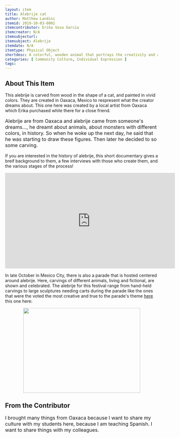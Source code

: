 ```yaml
---
layout: item
title: Alebrije cat
author: Matthew Landini
itemid: 2019-10-03-0002
itemcontributor: Erika Sosa Garcia
itemcreator: N/A
itemsubjecturl:
itemsubject: Alebrije
itemdate: N/A
itemtype: Physical Object
shortdesc: A colorful, wooden animal that portrays the creativity and artistry of Oaxaca, Mexico
categories: [ Community Culture, Individual Expression ]
tags:
---
```


## About This Item
This alebrije is carved from wood in the shape of a cat, and painted in vivid colors. They are created in Oaxaca, Mexico to respresent what the creator dreams about. This one here was created by a local artist from Oaxaca which Erika purchased while there for a close friend. 
<p class=blockquote style='font-size:115%;'>Alebrije are from Oaxaca and alebrije came from someone's dreams..., he dreamt about animals, about monsters with different colors, in history. So when he woke up the next day, he said that he was starting to draw these figures. Then later he decided to so some carving.</p>

If you are interested in the history of alebrije, this short documentary gives a breif background to them, a few interviews with those who create them, and the various stages of the process!

<iframe width="560" height="315" src="https://www.youtube.com/watch?v=8QCXmh4zOOQ" frameborder="0" allow="accelerometer; autoplay; encrypted-media; gyroscope; picture-in-picture" allowfullscreen></iframe>

In late October in Mexico City, there is also a parade that is hosted centered around alebrije. Here, carvings of different animals, living and fictional, are shown and celebrated. The alebrije for this festival range from hand-held carvings to large sculptures needing carts during the parade like the ones that were the voted the most creative and true to the parade's theme [here](https://archivo.eluniversal.com.mx/notas/718629.html) this one here:

<p align="center">
  <img width="385" height="279.767" src="/IUBHistoryHarvest/assets/images/alebrije_parade_cart.jpg">
</p>



## From the Contributor
<p class=blockquote style='font-size:115%;'>I brought many things from Oaxaca because I want to share my culture with my students here, because I am teaching Spanish. I want to share things with my colleagues.</p>
